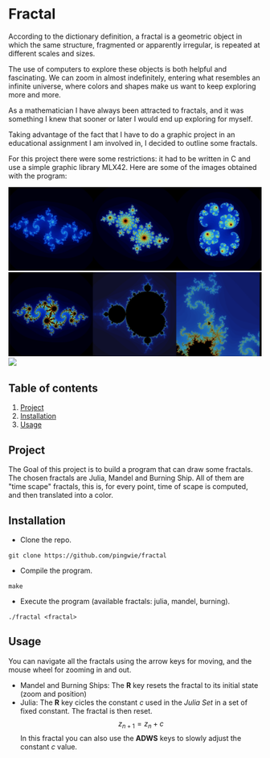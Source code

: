 # Fractal
According to the dictionary definition, a fractal is a geometric object in which the same structure, fragmented or apparently irregular, is repeated at different scales and sizes.

The use of computers to explore these objects is both helpful and fascinating. We can zoom in almost indefinitely, entering what resembles an infinite universe, where colors and shapes make us want to keep exploring more and more.

As a mathematician I have always been attracted to fractals, and it was something I knew that sooner or later I would end up exploring for myself.

Taking advantage of the fact that I have to do a graphic project in an educational assignment I am involved in, I decided to outline some fractals.

For this project there were some restrictions: it had to be written in C and use a simple graphic library <a name="https://github.com/codam-coding-college/MLX42">MLX42</a>.
Here are some of the images obtained with the program:

<img src="images/comb1.png" width="600">
<img src="images/comb2.png" width="600">
<img src="images/animac.gif" width="400">

## Table of contents
1. [Project](#project)
2. [Installation](#installation)
3. [Usage](#usage)

## Project <a name="project"></a>
The Goal of this project is to build a program that can draw some fractals. The chosen fractals are Julia, Mandel and Burning Ship. All of them are "time scape" fractals, this is, for every point, time of scape is computed, and then translated into a color.

## Installation <a name="installation"></a>
- Clone the repo.
```
git clone https://github.com/pingwie/fractal
```
- Compile the program.
```
make
```
- Execute the program (available fractals: julia, mandel, burning).
```
./fractal <fractal>
```
## Usage <a name="usage"></a>
You can navigate all the fractals using the arrow keys for moving, and the mouse wheel for zooming in and out.
- Mandel and Burning Ships:
The **R** key resets the fractal to its initial state (zoom and position)
- Julia:
The **R** key cicles the constant *c* used in the *Julia Set* in a set of fixed constant. The fractal is then reset.
$$z_{n+1} = z_{n} + c$$
In this fractal you can also use the **ADWS** keys to slowly adjust the constant *c* value.
